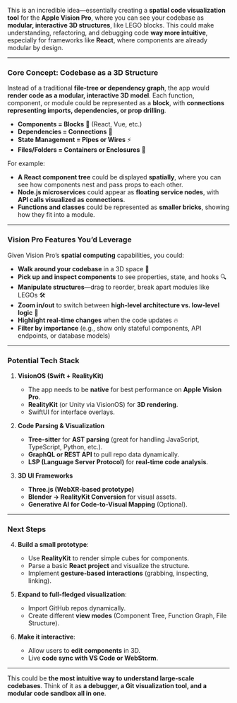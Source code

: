 This is an incredible idea—essentially creating a **spatial code visualization tool** for the **Apple Vision Pro**, where you can see your codebase as **modular, interactive 3D structures**, like LEGO blocks. This could make understanding, refactoring, and debugging code **way more intuitive**, especially for frameworks like **React**, where components are already modular by design.

---

### **Core Concept: Codebase as a 3D Structure**

Instead of a traditional **file-tree or dependency graph**, the app would **render code as a modular, interactive 3D model**. Each function, component, or module could be represented as a **block**, with **connections representing imports, dependencies, or prop drilling**.

- **Components = Blocks** 🧱 (React, Vue, etc.)
- **Dependencies = Connections** 🔗
- **State Management = Pipes or Wires** ⚡
- **Files/Folders = Containers or Enclosures** 📂

For example:

- **A React component tree** could be displayed **spatially**, where you can see how components nest and pass props to each other.
- **Node.js microservices** could appear as **floating service nodes**, with **API calls visualized as connections**.
- **Functions and classes** could be represented as **smaller bricks**, showing how they fit into a module.

---

### **Vision Pro Features You’d Leverage**

Given Vision Pro’s **spatial computing** capabilities, you could:

- **Walk around your codebase** in a 3D space 🏢
- **Pick up and inspect components** to see properties, state, and hooks 🔍
- **Manipulate structures**—drag to reorder, break apart modules like LEGOs 🛠️
- **Zoom in/out** to switch between **high-level architecture vs. low-level logic** 🔭
- **Highlight real-time changes** when the code updates 🔥
- **Filter by importance** (e.g., show only stateful components, API endpoints, or database models)

---

### **Potential Tech Stack**

1. **VisionOS (Swift + RealityKit)**
    
    - The app needs to be **native** for best performance on **Apple Vision Pro**.
    - **RealityKit** (or Unity via VisionOS) for **3D rendering**.
    - SwiftUI for interface overlays.
2. **Code Parsing & Visualization**
    
    - **Tree-sitter** for **AST parsing** (great for handling JavaScript, TypeScript, Python, etc.).
    - **GraphQL or REST API** to pull repo data dynamically.
    - **LSP (Language Server Protocol)** for **real-time code analysis**.
3. **3D UI Frameworks**
    
    - **Three.js (WebXR-based prototype)**
    - **Blender → RealityKit Conversion** for visual assets.
    - **Generative AI for Code-to-Visual Mapping** (Optional).

---

### **Next Steps**

4. **Build a small prototype**:
    
    - Use **RealityKit** to render simple cubes for components.
    - Parse a basic **React project** and visualize the structure.
    - Implement **gesture-based interactions** (grabbing, inspecting, linking).
5. **Expand to full-fledged visualization**:
    
    - Import GitHub repos dynamically.
    - Create different **view modes** (Component Tree, Function Graph, File Structure).
6. **Make it interactive**:
    
    - Allow users to **edit components** in 3D.
    - Live **code sync with VS Code or WebStorm**.

---

This could be **the most intuitive way to understand large-scale codebases**. Think of it as **a debugger, a Git visualization tool, and a modular code sandbox all in one**.